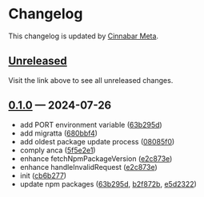 # Changelog

This changelog is updated by [Cinnabar Meta](https://github.com/cinnabar-forge/node-meta).

## [Unreleased]

Visit the link above to see all unreleased changes.

[comment]: # (Insert new version after this line)

## [0.1.0](https://github.com/cinnabar-forge/npm-packages-data-cache/releases/tag/v0.1.0) — 2024-07-26

- add PORT environment variable ([63b295d])
- add migratta ([680bbf4])
- add oldest package update process ([08085f0])
- comply anca ([5f5e2e1])
- enhance fetchNpmPackageVersion ([e2c873e])
- enhance handleInvalidRequest ([e2c873e])
- init ([cb6b277])
- update npm packages ([63b295d], [b2f872b], [e5d2322])

[63b295d]: https://github.com/cinnabar-forge/npm-packages-data-cache/commit/63b295d
[5f5e2e1]: https://github.com/cinnabar-forge/npm-packages-data-cache/commit/5f5e2e1
[680bbf4]: https://github.com/cinnabar-forge/npm-packages-data-cache/commit/680bbf4
[e5d2322]: https://github.com/cinnabar-forge/npm-packages-data-cache/commit/e5d2322
[08085f0]: https://github.com/cinnabar-forge/npm-packages-data-cache/commit/08085f0
[e2c873e]: https://github.com/cinnabar-forge/npm-packages-data-cache/commit/e2c873e
[b2f872b]: https://github.com/cinnabar-forge/npm-packages-data-cache/commit/b2f872b
[cb6b277]: https://github.com/cinnabar-forge/npm-packages-data-cache/commit/cb6b277


[unreleased]: https://github.com/cinnabar-forge/npm-packages-data-cache/compare/v0.1.0...HEAD

